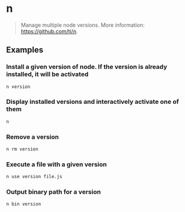 # n

> Manage multiple node versions. More information: <https://github.com/tj/n>.

## Examples

### Install a given version of node. If the version is already installed, it will be activated

```bash
n version
```

### Display installed versions and interactively activate one of them

```bash
n
```

### Remove a version

```bash
n rm version
```

### Execute a file with a given version

```bash
n use version file.js
```

### Output binary path for a version

```bash
n bin version
```
